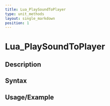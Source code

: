 ```yaml
---
title: Lua_PlaySoundToPlayer
type: unit_methods
layout: single_markdown
position: 1
---
```


# Lua_PlaySoundToPlayer

## Description

## Syntax

## Usage/Example


